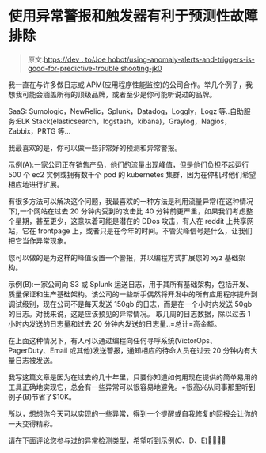 # 使用异常警报和触发器有利于预测性故障排除

> 原文:[https://dev . to/Joe hobot/using-anomaly-alerts-and-triggers-is-good-for-predictive-trouble shooting-jk0](https://dev.to/joehobot/using-anomaly-alerts-and-triggers-is-good-for-predictive-troubleshooting-jk0)

我一直在与许多做日志或 APM(应用程序性能监控)的公司合作。举几个例子，我想我可能会涵盖所有的顶级品牌，或者至少是你可能听说过的品牌。

SaaS: Sumologic，NewRelic，Splunk，Datadog，Loggly，Logz 等..自助服务:ELK Stack(elasticsearch，logstash，kibana)，Graylog，Nagios，Zabbix，PRTG 等...

我最喜欢的是，你可以做一些非常好的预测和异常警报。

示例(A):一家公司正在销售产品，他们的流量出现峰值，但是他们负担不起运行 500 个 ec2 实例或拥有数千个 pod 的 kubernetes 集群，因为在停机时他们希望相应地进行扩展。

有很多方法可以解决这个问题，我最喜欢的一种方法是利用流量异常(在这种情况下),一个网站在过去 20 分钟内受到的攻击比 40 分钟前更严重，如果我们考虑整个星期，甚至更少，这意味着可能是潜在的 DDos 攻击，有人在 reddit 上共享网站，它在 frontpage 上，或者只是在今年的时间。不管尖峰信号是什么，让我们把它当作异常现象。

您可以做的是为这样的峰值设置一个警报，并以编程方式扩展您的 xyz 基础架构。

示例(B):一家公司向 S3 或 Splunk 运送日志，用于其所有基础架构，包括开发、质量保证和生产基础架构。该公司的一些新手偶然将开发中的所有应用程序提升到调试级别，现在公司不是每天发送 150gb 的日志，而是在一个小时内发送 50gb 的日志。对我来说，这是应该预见的异常情况。
取几周的日志数据，除以过去 1 小时内发送的日志量和过去 20 分钟内发送的日志量..=总计=高金额。

在上面这种情况下，有人可以通过编程向任何寻呼系统(VictorOps、PagerDuty、Email 或其他)发送警报，通知相应的待命人员在过去 20 分钟内有大量日志被发送。

我写这篇文章是因为在过去的几十年里，只要你知道如何用现在提供的简单易用的工具正确地实现它，总会有一些异常可以很容易地避免。+很高兴从同事那里听到例子(B)节省了$10K。

所以，想想你今天可以实现的一些异常，得到一个提醒或自我修复的回报会让你的一天变得精彩。

请在下面评论您参与过的异常检测类型，希望听到示例(C、D、E)👨‍💻👩‍💻